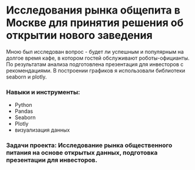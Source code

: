 # Исследования рынка общепита в Москве для принятия решения об открытии нового заведения

Мною был исследован вопрос - будет ли успешным и популярным на долгое время кафе, в
котором гостей обслуживают роботы-официанты. По результатам анализа подготовлена
презентация для инвесторов с рекомендациями. В построении графиков я использовали
библиотеки seaborn и plotly. 

### Навыки и инструменты: 
* Python
* Pandas
* Seaborn
* Plotly
* визуализация данных
### Задачи проекта:  Исследование рынка общественного питания на основе открытых данных, подготовка презентации для инвесторов.